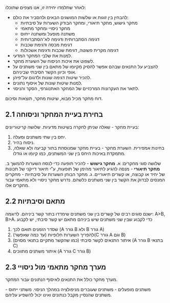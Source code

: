 לאחר שתלמדו יחידה זו, אנו מצפים שתוכלו:
-  להבחין בין זוגות או שלשות המושגים הבאים ולהסביר את כולם:
	  - מחקר גישוש, מחקר תיאורי, ומחקר הבודק השערות על סיבתיות
	  - מחקר ניסויי ומחקר מתאמי
	  - משתנה מופעל ומשתנה ייחוס
	  - דגימה הסתברותית ודגימה לא־הסתברותית
	  - דגימת מכסה ודגימת שכבות
	  - דגימה מקרית פשוטה, דגימת שכבות ודגימת אשכולות
- למנות את שלבי המחקר המדעי.
- לשפוט את איכות הניסוח של השערת מחקר.
- להצביע על התנאים שבהם אפשר להסיק מקיומו של מתאם בין שני משתנים על אופי וכיוון הקשר הסיבתי שביניהם.
- להכיר שיטות דגימה שונות ולדגום על־פיהן.
- למנות שיטות שונות של איסוף נתונים.
- לתאר את העקרונות המרכזיים של המחקר האתנוגרפי, הסקר והניסוי.


דוח מחקר מכיל מבוא, שיטות מחקר, תוצאות וסיכום.

## 2.1 בחירת בעיית המחקר וניסוחה
בעיית מחקר - שאלה שניתן לחקרה בשיטות מדעיות. שלושה קריטוריונים:
1. יחס בין שתי משתנים ומעלה.
2. ניסוח בהיר.
3. בחינות אמפירית.
השערת מחקר - בעיית מחקר שמנוסחת בתור קביעה ולא שאלה, מתמקדת באיכות היחס בין שני המשתנים, כמו קיומו או גודלו.


שלושה סוגי מחקרים:
א. **מחקר גישוש** - להכיר תופעה כדי לנסח השערות להמשך
ב. **מחקר תיאורי** - מנסה להגיע לתיאור מהימן של תופעות, ע"י תיאור דייקני של תכונות של יחיד או קבוצה, או קשרים תיאוריים.
ג. מחקר הבוחן השערות על סיבתיות - מחקרים המנסים לבדוק את הקשר בין שני משתנים כלשהם.  נדרש מחקר ניסויי ולא מתאמי עבור מחקרים אלו.

## 2.2 מתאם וסיבתיות
ישנם סוגים רבים של קשרים בין שני משתנים שימדדו בתור קשר ביניהם.
לדוגמה: A>B, B>A.
כדי לקבוע שבין שני משתנים שיש ביניהם מתאם יש קשר סיבתי, יש לקבוע
1. שסדר הזמנים תואם לכך (A גורר B ולא B גורר A)
2. להפריך השערות חלופיות (עד כמה שאפשר)(C גורר A וגם B)
3. איתור התנאים לקשר סיבתי (כמו שהקשר מתקיים בתנאי מסוים) (A גורר B בתנאי C)
4. איתור משתנים מתווכים (A גורר C גורר B)

## 2.3 מערך מחקר מתאמי מול ניסויי
מערך מחקר כולל את התנאים לאיסוף הנתונים עבור המחקר.

משתנים מופעלים - משתנים שעוברים מניפולציה במהלך הניסוי.
משתני ייחוס - משתנים שהנסיין מקבל כנתונים ואינו יכול להשפיע עליהם.